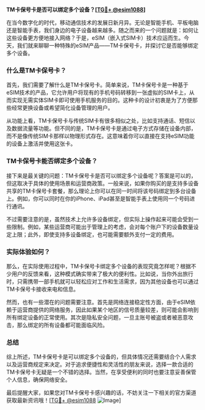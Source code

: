 **TM卡保号卡是否可以绑定多个设备？[[TG💪+ @esim1088](https://t.me/s/esim1088)]**

在当今数字化的时代，移动通信技术的发展日新月异。无论是智能手机、平板电脑还是智能手表，我们身边的电子设备越来越多。随之而来的一个问题就是：如何让这些设备更方便地接入网络？于是，eSIM（嵌入式SIM卡）技术应运而生。今天，我们就来聊聊一种特殊的eSIM产品——TM卡保号卡，并探讨它是否能够绑定多个设备。

### 什么是TM卡保号卡？

首先，我们需要了解什么是TM卡保号卡。简单来说，TM卡保号卡是一种基于eSIM技术的产品，它允许用户将现有的手机号码转移到一张虚拟的SIM卡上，从而实现无需实体SIM卡即可使用手机服务的目的。这种卡的设计初衷是为了方便那些经常更换设备或希望简化设备管理的用户。

从功能上看，TM卡保号卡与传统SIM卡有很多相似之处，比如支持通话、短信以及数据流量等功能。但不同的是，TM卡保号卡是通过电子方式存储在设备内部，而不是像传统SIM卡那样以物理形式存在。这意味着你可以直接在支持eSIM功能的设备上激活并使用这张卡。

### TM卡保号卡能否绑定多个设备？

接下来是最关键的问题：TM卡保号卡是否可以绑定多个设备呢？答案是可以的，但这取决于具体的使用场景和运营商政策。一般来说，如果你购买的是支持多设备共享的TM卡保号卡套餐，那么理论上你可以在同一时间将该号码绑定到多台设备上。例如，你可以同时在你的iPhone、iPad甚至是智能手表上使用同一个号码进行通讯。

不过需要注意的是，虽然技术上允许多设备绑定，但实际上操作起来可能会受到一些限制。例如，某些运营商可能出于管理上的考虑，会对每个账户下的设备数量设定上限；此外，即使支持多设备绑定，也可能需要额外支付一定的费用。

### 实际体验如何？

那么，在实际使用过程中，TM卡保号卡绑定多个设备的表现究竟怎样呢？根据不少用户的反馈来看，这种模式确实带来了极大的便利性。比如说，当你外出旅行时，只需携带一部手机就可以轻松应对工作和生活需求，因为其他设备也可以通过TM卡保号卡接收来电和信息。

然而，也有一些潜在的问题需要注意。首先是网络连接稳定性方面，由于eSIM依赖于运营商提供的网络服务，因此如果某个地区的信号质量较差，则可能会影响到所有绑定设备的正常使用。其次是隐私安全问题，一旦主账号被盗或者被恶意攻击，那么绑定的所有设备都可能面临风险。

### 总结

综上所述，TM卡保号卡是可以绑定多个设备的，但具体情况还需要结合个人需求以及运营商规定来决定。对于追求便捷性和灵活性的朋友来说，选择一款合适的TM卡保号卡无疑是一个不错的选择。当然，在享受便利的同时也要注意妥善保管个人信息，确保网络安全。

最后提醒大家，如果您对TM卡保号卡感兴趣的话，不妨关注一下相关的官方渠道获取最新资讯哦！[[TG💪+ @esim1088](https://t.me/s/esim1088) ![Image](https://i.postimg.cc/4NQfJmqS/Snipaste-2025-05-13-00-14-12.png)]